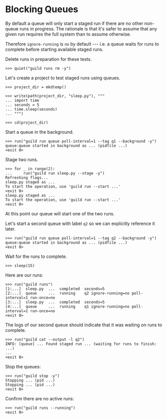 # Blocking Queues

By default a queue will only start a staged run if there are no other
non-queue runs in progress. The rationale is that it's safer to assume
that any given run requires the full system than to assume otherwise.

Therefore `ignore-running` is `no` by default --- i.e. a queue waits
for runs to complete before starting available staged runs.

Delete runs in preparation for these tests.

    >>> quiet("guild runs rm -y")

Let's create a project to test staged runs using queues.

    >>> project_dir = mkdtemp()

    >>> write(path(project_dir, "sleep.py"), """
    ... import time
    ... seconds = 5
    ... time.sleep(seconds)
    ... """)

    >>> cd(project_dir)

Start a queue in the background.

    >>> run("guild run queue poll-interval=1 --tag q1 --background -y")
    queue:queue started in background as ... (pidfile ...)
    <exit 0>

Stage two runs.

    >>> for _ in range(2):
    ...     run("guild run sleep.py --stage -y")
    Refreshing flags...
    sleep.py staged as ...
    To start the operation, use 'guild run --start ...'
    <exit 0>
    sleep.py staged as ...
    To start the operation, use 'guild run --start ...'
    <exit 0>

At this point our queue will start one of the two runs.

Let's start a second queue with label `q2` so we can explicitly
reference it later.

    >>> run("guild run queue poll-interval=1 --tag q2 --background -y")
    queue:queue started in background as ... (pidfile ...)
    <exit 0>

Wait for the runs to complete.

    >>> sleep(15)

Here are our runs:

    >>> run("guild runs")
    [1:...]  sleep.py  ...  completed  seconds=5
    [2:...]  queue     ...  running    q2 ignore-running=no poll-interval=1 run-once=no
    [3:...]  sleep.py  ...  completed  seconds=5
    [4:...]  queue     ...  running    q1 ignore-running=no poll-interval=1 run-once=no
    <exit 0>

The logs of our second queue should indicate that it was waiting on
runs to complete.

    >>> run("guild cat --output -l q2")
    INFO: [queue] ... Found staged run ... (waiting for runs to finish: ...)
    ...
    <exit 0>

Stop the queues:

    >>> run("guild stop -y")
    Stopping ... (pid ...)
    Stopping ... (pid ...)
    <exit 0>

Confirm there are no active runs:

    >>> run("guild runs --running")
    <exit 0>
